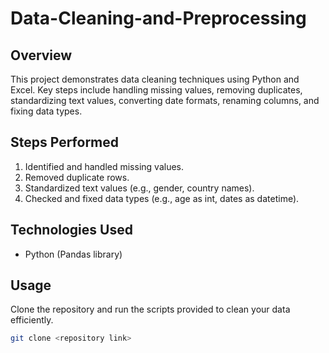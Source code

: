 # Data-Cleaning-and-Preprocessing
## Overview
This project demonstrates data cleaning techniques using Python and Excel. Key steps include handling missing values, removing duplicates, standardizing text values, converting date formats, renaming columns, and fixing data types.

## Steps Performed
1. Identified and handled missing values.
2. Removed duplicate rows.
3. Standardized text values (e.g., gender, country names).
4. Checked and fixed data types (e.g., age as int, dates as datetime).

## Technologies Used
- Python (Pandas library)
## Usage
Clone the repository and run the scripts provided to clean your data efficiently.

```bash
git clone <repository link>
